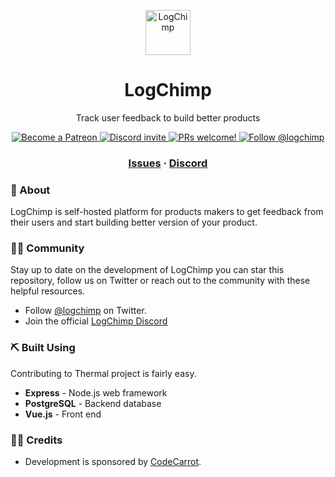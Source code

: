 <p align="center">
  <a href="https://logchimp.codecarrot.net/">
    <img src="https://logchimp.codecarrot.net/images/logchimp-logo_circle.png" alt="LogChimp" height="72" />
  </a>
</p>
<h1 align="center">
  LogChimp
</h1>

<p align="center">
	Track user feedback to build better products
</p>

<p align="center">
  <a href="https://www.patreon.com/mittalyashu">
    <img src="https://img.shields.io/badge/become%20a-patron-blue.svg?style=flat&colorA=555555&colorB=F86754" alt="Become a Patreon" />
  </a>
  <a href="https://discord.gg/A7mztcC">
    <img src="https://img.shields.io/discord/556376419886825509.svg?label=&logo=discord&logoColor=ffffff&color=7389D8&labelColor=6A7EC2" alt="Discord invite" />
  </a>
  <a href="https://logchimp.codecarrot.net/">
    <img src="https://img.shields.io/badge/PRs-welcome-brightgreen.svg" alt="PRs welcome!" />
  </a>
  <a href="https://twitter.com/intent/follow?screen_name=@logchimp">
    <img src="https://img.shields.io/twitter/follow/logchimp.svg?label=Follow%20@logchimp" alt="Follow @logchimp" />
  </a>
</p>

<h3 align="center">
  <a href="https://github.com/logchimp/logchimp/issues">Issues</a>
  <span> · </span>
  <a href="https://discord.gg/A7mztcC">Discord</a>
</h3>

### 🧐 About

LogChimp is self-hosted platform for products makers to get feedback from their users and start building better version of your product.

### 🤝🏻 Community

Stay up to date on the development of LogChimp you can star this repository, follow us on Twitter or reach out to the community with these helpful resources.

- Follow [@logchimp](https://twitter.com/@logchimp) on Twitter.
- Join the official [LogChimp Discord](https://discord.gg/A7mztcC)

### ⛏️ Built Using

Contributing to Thermal project is fairly easy.

- **Express** - Node.js web framework
- **PostgreSQL** - Backend database
- **Vue.js** - Front end

### 🙏🏻 Credits

- Development is sponsored by [CodeCarrot](https://www.codecarrot.net/).
